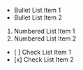 *   Bullet List Item 1
*   Bullet List Item 2

1.  Numbered List Item 1
2.  Numbered List Item 2

*   \[ ] Check List Item 1
*   \[x] Check List Item 2
